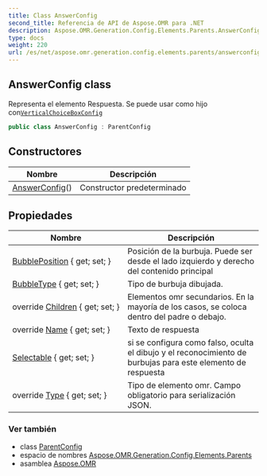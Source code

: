 ```yaml
---
title: Class AnswerConfig
second_title: Referencia de API de Aspose.OMR para .NET
description: Aspose.OMR.Generation.Config.Elements.Parents.AnswerConfig clase. Representa el elemento Respuesta. Se puede usar como hijo conVerticalChoiceBoxConfig
type: docs
weight: 220
url: /es/net/aspose.omr.generation.config.elements.parents/answerconfig/
---
```

## AnswerConfig class

Representa el elemento Respuesta. Se puede usar como hijo con[`VerticalChoiceBoxConfig`](../verticalchoiceboxconfig/)

```csharp
public class AnswerConfig : ParentConfig
```

## Constructores

| Nombre | Descripción |
| --- | --- |
| [AnswerConfig](answerconfig/)() | Constructor predeterminado |

## Propiedades

| Nombre | Descripción |
| --- | --- |
| [BubblePosition](../../aspose.omr.generation.config.elements.parents/answerconfig/bubbleposition/) { get; set; } | Posición de la burbuja. Puede ser desde el lado izquierdo y derecho del contenido principal |
| [BubbleType](../../aspose.omr.generation.config.elements.parents/answerconfig/bubbletype/) { get; set; } | Tipo de burbuja dibujada. |
| override [Children](../../aspose.omr.generation.config.elements.parents/answerconfig/children/) { get; set; } | Elementos omr secundarios. En la mayoría de los casos, se coloca dentro del padre o debajo. |
| override [Name](../../aspose.omr.generation.config.elements.parents/answerconfig/name/) { get; set; } | Texto de respuesta |
| [Selectable](../../aspose.omr.generation.config.elements.parents/answerconfig/selectable/) { get; set; } | si se configura como falso, oculta el dibujo y el reconocimiento de burbujas para este elemento de respuesta |
| override [Type](../../aspose.omr.generation.config.elements.parents/answerconfig/type/) { get; set; } | Tipo de elemento omr. Campo obligatorio para serialización JSON. |

### Ver también

* class [ParentConfig](../../aspose.omr.generation.config/parentconfig/)
* espacio de nombres [Aspose.OMR.Generation.Config.Elements.Parents](../../aspose.omr.generation.config.elements.parents/)
* asamblea [Aspose.OMR](../../)


